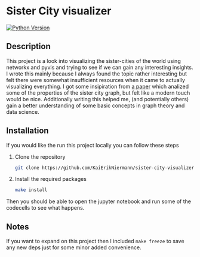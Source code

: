 # Sister City visualizer

[![Python Version](https://img.shields.io/badge/python-3.8.10-blue)](https://www.python.org/downloads/release/python-392/)

## Description

This project is a look into visualizing the sister-cities of the world using networkx and pyvis and trying to see if we can gain any interesting insights. I wrote this mainly because I always found the topic rather interesting but felt there were somewhat insufficient resources when it came to actually visualizing everything. I got some insipiration from [a paper](https://www.researchgate.net/publication/235356930_Not_All_Paths_Lead_to_Rome_Analysing_the_Network_of_Sister_Cities) which analized some of the properties of the sister city graph, but felt like a modern touch would be nice. Additionally writing this helped me, (and potentially others) gain a better understanding of some basic concepts in graph theory and data science.

## Installation

If you would like the run this project locally you can follow these steps

1. Clone the repository

    ```bash
    git clone https://github.com/KaiErikNiermann/sister-city-visualizer.git
    ```

2. Install the required packages

    ```bash
    make install
    ```

Then you should be able to open the jupyter notebook and run some of the codecells to see what happens.

## Notes

If you want to expand on this project then I included `make freeze` to save any new deps just for some minor added convenience.
